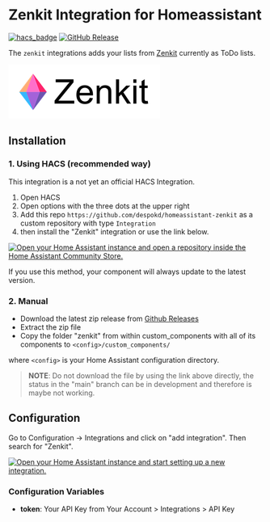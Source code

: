 # Zenkit Integration for Homeassistant

[![hacs_badge](https://img.shields.io/badge/HACS-Default-41BDF5.svg)](https://github.com/hacs/integration)
[![GitHub Release](https://img.shields.io/github/v/release/despokd/homeassistant-zenkit)](https://github.com/despokd/homeassistant-zenkit/releases)

The `zenkit` integrations adds your lists from [Zenkit](https://zenkit.com) currently as ToDo lists.

[![Zenkit](./assets/Zenkit_Logo1.png)](https://zenkit.com)

## Installation

### 1. Using HACS (recommended way)

This integration is a not yet an official HACS Integration.

1. Open HACS
2. Open options with the three dots at the upper right
3. Add this repo `https://github.com/despokd/homeassistant-zenkit` as a custom repository with type `Integration`
4. then install the "Zenkit" integration or use the link below.

[![Open your Home Assistant instance and open a repository inside the Home Assistant Community Store.](https://my.home-assistant.io/badges/hacs_repository.svg)](https://my.home-assistant.io/redirect/hacs_repository/?owner=despokd&repository=homeassistant-zenkit&category=integration)

If you use this method, your component will always update to the latest version.

### 2. Manual

- Download the latest zip release from [Github Releases](https://github.com/despokd/homeassistant-zenkit/releases/latest)
- Extract the zip file
- Copy the folder "zenkit" from within custom_components with all of its components to `<config>/custom_components/`

where `<config>` is your Home Assistant configuration directory.

>__NOTE__: Do not download the file by using the link above directly, the status in the "main" branch can be in development and therefore is maybe not working.

## Configuration

Go to Configuration -> Integrations and click on "add integration". Then search for "Zenkit".

[![Open your Home Assistant instance and start setting up a new integration.](https://my.home-assistant.io/badges/config_flow_start.svg)](https://my.home-assistant.io/redirect/config_flow_start/?domain=zenkit)

### Configuration Variables

- __token__: Your API Key from Your Account > Integrations > API Key
